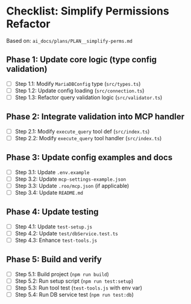 # Checklist: Simplify Permissions Refactor

Based on: `ai_docs/plans/PLAN__simplify-perms.md`

## Phase 1: Update core logic (type config validation)
- [ ] Step 1.1: Modify `MariaDBConfig` type (`src/types.ts`)
- [ ] Step 1.2: Update config loading (`src/connection.ts`)
- [ ] Step 1.3: Refactor query validation logic (`src/validator.ts`)

## Phase 2: Integrate validation into MCP handler
- [ ] Step 2.1: Modify `execute_query` tool def (`src/index.ts`)
- [ ] Step 2.2: Modify `execute_query` tool handler (`src/index.ts`)

## Phase 3: Update config examples and docs
- [ ] Step 3.1: Update `.env.example`
- [ ] Step 3.2: Update `mcp-settings-example.json`
- [ ] Step 3.3: Update `.roo/mcp.json` (if applicable)
- [ ] Step 3.4: Update `README.md`

## Phase 4: Update testing
- [ ] Step 4.1: Update `test-setup.js`
- [ ] Step 4.2: Update `test/dbService.test.ts`
- [ ] Step 4.3: Enhance `test-tools.js`

## Phase 5: Build and verify
- [ ] Step 5.1: Build project (`npm run build`)
- [ ] Step 5.2: Run setup script (`npm run test:setup`)
- [ ] Step 5.3: Run tool test (`test-tools.js` with env var)
- [ ] Step 5.4: Run DB service test (`npm run test:db`)